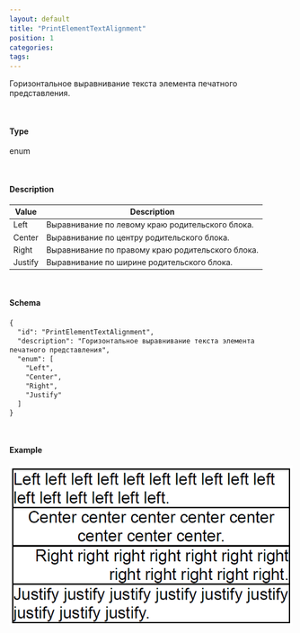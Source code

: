 ```yaml
---
layout: default
title: "PrintElementTextAlignment"
position: 1
categories: 
tags: 
---
```


Горизонтальное выравнивание текста элемента печатного представления.

   

#### Type

enum

  

#### Description  

|Value|Description|
|-----|-----------|
|Left|Выравнивание по левому краю родительского блока.|
|Center|Выравнивание по центру родительского блока.|
|Right|Выравнивание по правому краю родительского блока.|
|Justify|Выравнивание по ширине родительского блока.|

   

#### Schema

```
{
  "id": "PrintElementTextAlignment",
  "description": "Горизонтальное выравнивание текста элемента печатного представления",
  "enum": [
    "Left",
    "Center",
    "Right",
    "Justify"
  ]
}
```

   

#### Example

![](PrintElementTextAlignment.PNG)

 

 


